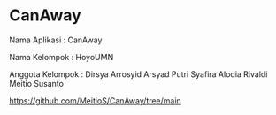 # CanAway

Nama Aplikasi : CanAway

Nama Kelompok : HoyoUMN

Anggota Kelompok : 
Dirsya Arrosyid Arsyad
Putri Syafira Alodia Rivaldi
Meitio Susanto

https://github.com/MeitioS/CanAway/tree/main


 
